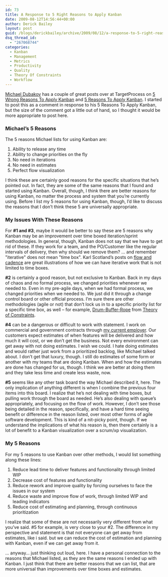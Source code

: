 ```yaml
---
id: 73
title: A Response to 5 Right Reasons to Apply Kanban
date: 2009-08-12T14:56:44+00:00
author: Derick Bailey
layout: post
guid: /blogs/derickbailey/archive/2009/08/12/a-response-to-5-right-reasons-to-apply-kanban.aspx
dsq_thread_id:
  - "267068744"
categories:
  - Kanban
  - Management
  - Metrics
  - Productivity
  - Quality
  - Theory Of Constraints
  - Workflow
---
```

[Michael Dubakov](http://twitter.com/mdubakov) has a couple of great posts over at TargetProcess on [5 Wrong Reasons To Apply Kanban](http://www.targetprocess.com/blog/2009/08/5-wrong-reasons-to-apply-kanban.html) and [5 Reasons To Apply Kanban](http://www.targetprocess.com/blog/2009/08/5-right-reasons-to-apply-kanban.html). I started to post this as a comment in response to his 5 Reasons To Apply Kanban, but the size of the comment got a little out of hand, so I thought it would be more appropriate to post here.

### Michael’s 5 Reasons

The 5 reasons Michael lists for using Kanban are:

  1. Ability to release any time
  2. Ability to change priorities on the fly
  3. No need in iterations
  4. No need in estimates
  5. Perfect flow visualization

I think these are certainly good reasons for the specific situations that he’s pointed out. In fact, they are some of the same reasons that I found and started using Kanban. Overall, though, I think there are better reasons for using Kanban, no matter the process and system that you&#8217;re currently using. Before I list my 5 reasons for using Kanban, though, I’d like to discuss the reasons that I don’t think these 5 are universally appropriate.

### 

### My Issues With These Reasons

For **#1 and #3**, maybe it would be better to say these are 5 reasons why Kanban may be an improvement over time boxed iteration/sprint methodologies. In general, though, Kanban does not say that we have to get rid of these. If they work for a team, and the PO/Customer like the regular intervals of delivery, then why should we remove them? &#8230; and remember "iterative" does not mean "time box". Karl Scotland&#8217;s posts on [flow and cadence](http://availagility.wordpress.com/2009/07/21/what-is-cadence/) are great illustrations of how we can have iterative work that is not limited to time boxes. 

**#2** is certainly a good reason, but not exclusive to Kanban. Back in my days of chaos and no formal process, we changed priorities whenever we needed to. Even in my pre-agile days, when we had formal process, we changed priorities when we needed to. We just did it through a change control board or other official process. I&#8217;m sure there are other methodologies (agile or not) that don&#8217;t lock us in to a specific priority list for a specific time box, as well – for example, [Drum-Buffer-Rope](http://www.agilemanagement.net/Articles/Papers/TOCICOBarcelona.html) from [Theory of Constraints](http://en.wikipedia.org/wiki/Theory_of_constraints).

**#4** can be a dangerous or difficult to work with statement. I work on commercial and government contracts through [my current employer](http://mclaneat.com/). Our customers expect estimates of when features will be delivered and how much it will cost, or we don&#8217;t get the business. Not every environment can get away with not doing estimates. I wish we could. I hate doing estimates and would rather just work from a prioritized backlog, like Michael talked about. I don&#8217;t get that luxury, though. I still do estimates of some form or another with my teams that are doing Kanban. When and how the estimates are done has changed for us, though. I think we are better at doing them and they take less time and create less waste, now.

**#5** seems like any other task board the way Michael described it, here. The only implication of anything different is when I combine the previous four items into this board. I realize that he’s not dealing with time boxes, but pulling work through the board as needed. He’s also dealing with queue’s appropriately, and focusing on the flow of work. However, I don’t see those being detailed in the reason, specifically, and have a hard time seeing benefit or difference in the reason listed, over most other forms of agile software development. This is kind of a nit-picky point, though. If we understand the implications of what his reason is, then there certainly is a lot of benefit to a Kanban visualization over a scrum/xp visualization.

### My 5 Reasons

For my 5 reasons to use Kanban over other methods, I would list something along these lines: 

  1. Reduce lead time to deliver features and functionality through limited WIP
  2. Decrease cost of features and functionality
  3. Reduce rework and improve quality by forcing ourselves to face the issues in our system
  4. Reduce waste and improve flow of work, through limited WIP and leading indicators
  5. Reduce cost of estimating and planning, through continuous prioritization 

I realize that some of these are not necessarily very different from what you&#8217;ve said. #5 for example, is very close to your #2. The difference in my perspective and statement is that not everyone can get away from estimates, like i said. but we can reduce the cost of estimation and planning with Kanban, even if we can get away from it. 

&#8230; anyway&#8230; just thinking out loud, here. I have a personal connection to the reasons that Michael listed, as they are the same reasons I ended up with Kanban. I just think that there are better reasons that we can list, that are more universal than improvements over time boxes and estimates.